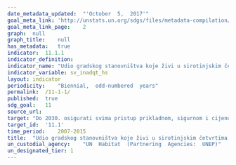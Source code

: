 ```yaml
---
date_metadata_updated:	"'October  5,  2017'"
goal_meta_link:	'http://unstats.un.org/sdgs/files/metadata-compilation/Metadata-Goal-11.pdf'
goal_meta_link_page:	2
graph:	null
graph_title:	null
has_metadata:	true
indicator:	11.1.1
indicator_definition:	
indicator_name:	"Udio gradskog stanovništva koje živi u sirotinjskim četvrtima, neformalnim naseljima ili neodgovarajućim stambenim objektima"
indicator_variable:	sv_inadqt_hs
layout:	indicator
periodicity:	"Biennial,  odd-numbered  years"
permalink:	/11-1-1/
published:	true
sdg_goal:	11
source_url:	
target:	"Do 2030. osigurati svima pristup prikladnom, sigurnom i cijenom pristupačnom stanovanju i osnovnim uslugama i sanaciju sirotinjskih četvrti"
target_id:	'11.1'
time_period:	2007-2015
title:	"Udio gradskog stanovništva koje živi u sirotinjskim četvrtima, neformalnim naseljima ili neodgovarajućim stambenim objektima"
un_custodial_agency:	"UN  Habitat  (Partnering  Agencies:  UNEP)"
un_designated_tier:	1
---
```

